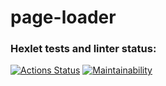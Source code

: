 # page-loader

### Hexlet tests and linter status:
[![Actions Status](https://github.com/denivladislav/backend-project-4/workflows/hexlet-check/badge.svg)](https://github.com/denivladislav/backend-project-4/actions)
[![Maintainability](https://api.codeclimate.com/v1/badges/d4533fd150dc1e1ff739/maintainability)](https://codeclimate.com/github/denivladislav/backend-project-4/maintainability)